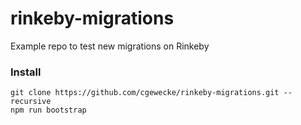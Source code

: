 # rinkeby-migrations
Example repo to test new migrations on Rinkeby

### Install

```shell
git clone https://github.com/cgewecke/rinkeby-migrations.git --recursive
npm run bootstrap
```


